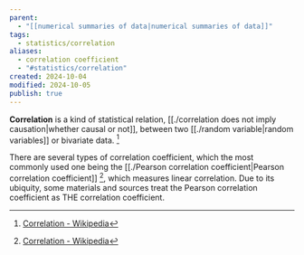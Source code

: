 ```yaml
---
parent:
  - "[[numerical summaries of data|numerical summaries of data]]"
tags:
  - statistics/correlation
aliases:
  - correlation coefficient
  - "#statistics/correlation"
created: 2024-10-04
modified: 2024-10-05
publish: true
---
```

**Correlation** is a kind of statistical relation, [[./correlation does not imply causation|whether causal or not]], between two [[./random variable|random variables]] or bivariate data. [^1]

There are several types of correlation coefficient, which the most commonly used one being the [[./Pearson correlation coefficient|Pearson correlation coefficient]] [^1], which measures linear correlation. Due to its ubiquity, some materials and sources treat the Pearson correlation coefficient as THE correlation coefficient.

[^1]: [Correlation - Wikipedia](https://en.wikipedia.org/wiki/Correlation)